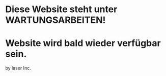 # Diese Website steht unter WARTUNGSARBEITEN!
# Website wird bald wieder verfügbar sein.
by laser Inc.

